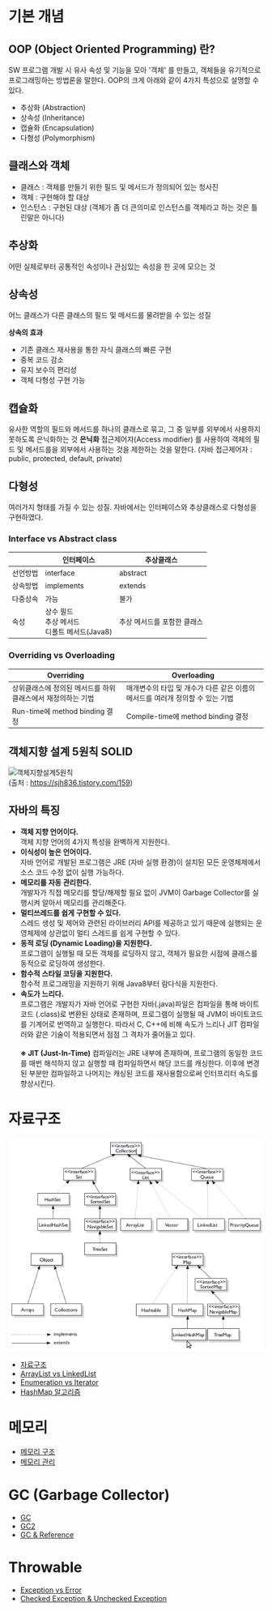 # 기본 개념
## OOP (Object Oriented Programming) 란?
SW 프로그램 개발 시 유사 속성 및 기능을 모아 '객체' 를 만들고, 객체들을 유기적으로 프로그래밍하는 방법론을 말한다. OOP의 크게 아래와 같이 4가지 특성으로 설명할 수 있다.
* 추상화 (Abstraction)
* 상속성 (Inheritance)
* 캡슐화 (Encapsulation)
* 다형성 (Polymorphism)

## 클래스와 객체
- 클래스 : 객체를 만들기 위한 필드 및 메서드가 정의되어 있는 청사진
- 객체 : 구현해야 할 대상
- 인스턴스 : 구현된 대상 (객체가 좀 더 큰의미로 인스턴스를 객체라고 하는 것은 틀린말은 아니다)

## 추상화
어떤 실체로부터 공통적인 속성이나 관심있는 속성을 한 곳에 모으는 것

## 상속성
어느 클래스가 다른 클래스의 필드 및 메서드를 물려받을 수 있는 성질

**상속의 효과**
- 기존 클래스 재사용을 통한 자식 클래스의 빠른 구현
- 중복 코드 감소
- 유지 보수의 편리성
- 객체 다형성 구현 가능

## 캡슐화
유사한 역할의 필드와 메서드를 하나의 클래스로 묶고, 그 중 일부를 외부에서 사용하지 못하도록 은닉화하는 것
**은닉화**
접근제어자(Access modifier) 를 사용하여 객체의 필드 및 메서드를을 외부에서 사용하는 것을 제한하는 것을 말한다.
(자바 접근제어자 : public, protected, default, private)

## 다형성
여러가지 형태를 가질 수 있는 성질. 자바에서는 인터페이스와 추상클래스로 다형성을 구현하였다.

### Interface vs Abstract class
&nbsp;|인터페이스 | 추상클래스
-|-|-
선언방법|interface |abstract
상속방법|implements|extends
다중상속|가능|불가
속성|상수 필드<br>추상 메서드<br>디폴트 메서드(Java8)|추상 메서드를 포함한 클래스

### Overriding vs Overloading
Overriding | Overloading
-|-
상위클래스에 정의된 메서드를 하위 클래스에서 재정의하는 기법|매개변수의 타입 및 개수가 다른 같은 이름의 메서드를 여러개 정의할 수 있는 기법
Run-time에 method binding 결정|Compile-time에 method binding 결정

## 객체지향 설계 5원칙 SOLID
![객체지향설계5원칙](https://img1.daumcdn.net/thumb/R1280x0/?scode=mtistory2&fname=http%3A%2F%2Fcfile28.uf.tistory.com%2Fimage%2F991A75345B43144B0E9FA3)
<br>(출처 : https://sjh836.tistory.com/159)

## 자바의 특징
* **객체 지향 언어이다.**<br>객체 지향 언어의 4가지 특성을 완벽하게 지원한다.
* **이식성이 높은 언어이다.**<br>자바 언어로 개발된 프로그램은 JRE (자바 실행 환경)이 설치된 모든 운영체제에서 소스 코드 수정 없이 실행 가능하다.
* **메모리를 자동 관리한다.**<br>개발자가 직접 메모리를 할당/해제할 필요 없이 JVM이 Garbage Collector를 실행시켜 알아서 메모리를 관리해준다.
* **멀티쓰레드를 쉽게 구현할 수 있다.**<br>스레드 생성 및 제어와 관련된 라이브러리 API를 제공하고 있기 때문에 실행되는 운영체제에 상관없이 멀티 스레드를 쉽게 구현할 수 있다.
* **동적 로딩 (Dynamic Loading)을 지원한다.**<br>프로그램이 실행될 때 모든 객체를 로딩하지 않고, 객체가 필요한 시점에 클래스를 동적으로 로딩하여 생성한다.
* **함수적 스타일 코딩을 지원한다.**<br>함수적 프로그래밍을 지원하기 위해 Java8부터 람다식을 지원한다.
* **속도가 느리다.**<br>프로그램은 개발자가 자바 언어로 구현한 자바(.java)파일은 컴파일을 통해 바이트코드 (.class)로 변환된 상태로 존재하며, 프로그램이 실행될 때 JVM이 바이트코드를 기계어로 번역하고 실행한다. 따라서 C, C++에 비해 속도가 느리나 JIT 컴파일러와 같은 기술이 적용되면서 점점 그 격차가 줄어들고 있다.
<br><br>**※ JIT (Just-In-Time)** 컴파일러는 JRE 내부에 존재하며, 프로그램의 동일한 코드를 매번 해석하지 않고 실행할 때 컴파일하면서 해당 코드를 캐싱한다. 이후에 변경된 부분만 컴파일하고 나머지는 캐싱된 코드를 재사용함으로써 인터프리터 속도를 향상시킨다.

# 자료구조
![ClassDiagram](.img/class_diagram_java_data_structure.png)
* [자료구조](https://joooootopia.tistory.com/13)
* [ArrayList vs LinkedList](https://www.holaxprogramming.com/2014/02/12/java-list-interface/)
* [Enumeration vs Iterator](https://happystory.tistory.com/33)
* [HashMap 알고리즘](https://d2.naver.com/helloworld/831311)

# 메모리
* [메모리 구조](https://hoonmaro.tistory.com/19)
* [메모리 관리](https://yaboong.github.io/java/2018/05/26/java-memory-management/)

# GC (Garbage Collector)
* [GC](https://d2.naver.com/helloworld/1329)
* [GC2](https://mirinae312.github.io/develop/2018/06/04/jvm_gc.html)
* [GC & Reference](https://d2.naver.com/helloworld/329631)

# Throwable
* [Exception vs Error](https://stackoverflow.com/questions/912334/differences-between-exception-and-error)
* [Checked Exception & Unchecked Exception](https://www.geeksforgeeks.org/checked-vs-unchecked-exceptions-in-java/)